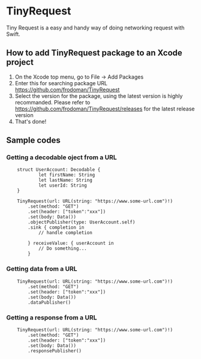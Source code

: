 # TinyRequest

Tiny Request is a easy and handy way of doing networking request with Swift. 

## How to add TinyRequest package to an Xcode project 
1. On the Xcode top menu, go to File -> Add Packages
2. Enter this for searching package URL https://github.com/frodoman/TinyRequest 
3. Select the version for the package, using the latest version is highly recommanded. Please refer to https://github.com/frodoman/TinyRequest/releases for the latest release version
4. That's done!

## Sample codes

### Getting a decodable oject from a URL

```
    struct UserAccount: Decodable {
            let firstName: String
            let lastName: String
            let userId: String
    }

    TinyRequest(url: URL(string: "https://www.some-url.com")!)
        .set(method: "GET")
        .set(header: ["token":"xxx"])
        .set(body: Data())
        .objectPublisher(type: UserAccount.self)
        .sink { completion in
            // handle completion
            
        } receiveValue: { userAccount in
            // Do something...
        }

```

### Getting data from a URL 

```
    TinyRequest(url: URL(string: "https://www.some-url.com")!)
        .set(method: "GET")
        .set(header: ["token":"xxx"])
        .set(body: Data())
        .dataPublisher()
```

### Getting a response from a URL 

```
    TinyRequest(url: URL(string: "https://www.some-url.com")!)
        .set(method: "GET")
        .set(header: ["token":"xxx"])
        .set(body: Data())
        .responsePublisher()
```
